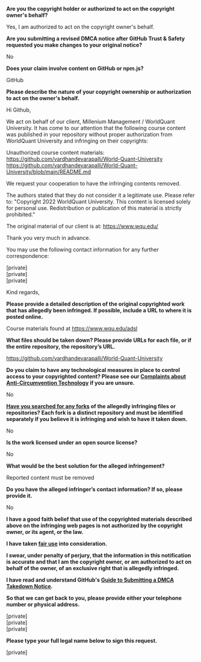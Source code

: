 **Are you the copyright holder or authorized to act on the copyright owner's behalf?**

Yes, I am authorized to act on the copyright owner's behalf.

**Are you submitting a revised DMCA notice after GitHub Trust & Safety requested you make changes to your original notice?**

No

**Does your claim involve content on GitHub or npm.js?**

GitHub

**Please describe the nature of your copyright ownership or authorization to act on the owner's behalf.**

Hi Github,

We act on behalf of our client, Millenium Management / WorldQuant University. It has come to our attention that the following course content was published in your repository without proper authorization from WorldQuant University and infringing on their copyrights:

Unauthorized course content materials:  
https://github.com/vardhandevarapalli/World-Quant-University  
https://github.com/vardhandevarapalli/World-Quant-University/blob/main/README.md

We request your cooperation to have the infringing contents removed.

The authors stated that they do not consider it a legitimate use. Please refer to: "Copyright 2022 WorldQuant University. This content is licensed solely for personal use. Redistribution or publication of this material is strictly prohibited."

The original material of our client is at: https://www.wqu.edu/

Thank you very much in advance.

You may use the following contact information for any further correspondence:

[private]  
[private]  
[private]  

Kind regards,

**Please provide a detailed description of the original copyrighted work that has allegedly been infringed. If possible, include a URL to where it is posted online.**

Course materials found at https://www.wqu.edu/adsl

**What files should be taken down? Please provide URLs for each file, or if the entire repository, the repository’s URL.**

https://github.com/vardhandevarapalli/World-Quant-University

**Do you claim to have any technological measures in place to control access to your copyrighted content? Please see our <a href="https://docs.github.com/articles/guide-to-submitting-a-dmca-takedown-notice#complaints-about-anti-circumvention-technology">Complaints about Anti-Circumvention Technology</a> if you are unsure.**

No

**<a href="https://docs.github.com/articles/dmca-takedown-policy#b-what-about-forks-or-whats-a-fork">Have you searched for any forks</a> of the allegedly infringing files or repositories? Each fork is a distinct repository and must be identified separately if you believe it is infringing and wish to have it taken down.**

No

**Is the work licensed under an open source license?**

No

**What would be the best solution for the alleged infringement?**

Reported content must be removed

**Do you have the alleged infringer’s contact information? If so, please provide it.**

No

**I have a good faith belief that use of the copyrighted materials described above on the infringing web pages is not authorized by the copyright owner, or its agent, or the law.**

**I have taken <a href="https://www.lumendatabase.org/topics/22">fair use</a> into consideration.**

**I swear, under penalty of perjury, that the information in this notification is accurate and that I am the copyright owner, or am authorized to act on behalf of the owner, of an exclusive right that is allegedly infringed.**

**I have read and understand GitHub's <a href="https://docs.github.com/articles/guide-to-submitting-a-dmca-takedown-notice/">Guide to Submitting a DMCA Takedown Notice</a>.**

**So that we can get back to you, please provide either your telephone number or physical address.**

[private]  
[private]  
[private]  

**Please type your full legal name below to sign this request.**

[private]  
